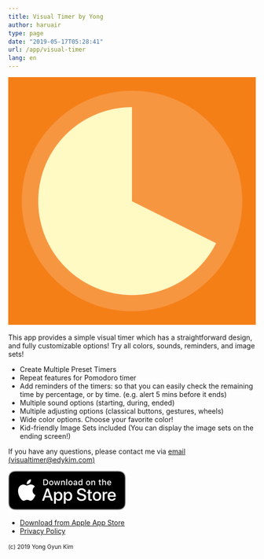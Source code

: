 ```yaml
---
title: Visual Timer by Yong
author: haruair
type: page
date: "2019-05-17T05:28:41"
url: /app/visual-timer
lang: en
---
```


![](icon.png)

This app provides a simple visual timer which has a straightforward design, and fully customizable options! Try all colors, sounds, reminders, and image sets!

- Create Multiple Preset Timers
- Repeat features for Pomodoro timer
- Add reminders of the timers: so that you can easily check the remaining time by percentage, or by time. (e.g. alert 5 mins before it ends)
- Multiple sound options (starting, during, ended)
- Multiple adjusting options (classical buttons, gestures, wheels)
- Wide color options. Choose your favorite color!
- Kid-friendly Image Sets included (You can display the image sets on the ending screen!)

If you have any questions, please contact me via [email (visualtimer@edykim.com)](mailto:visualtimer@edykim.com)

[![Download App](../en-download.svg)](https://apps.apple.com/app/id1458639178)

- [Download from Apple App Store](https://apps.apple.com/app/id1458639178)
- [Privacy Policy](/app/visual-timer/privacy-policy)

<small>(c) 2019 Yong Gyun Kim</small>
